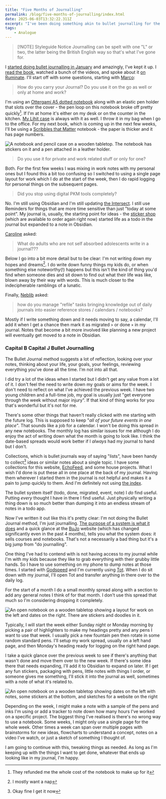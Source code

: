 ```yaml
---
title: "Five Months of Journalling"
permalink: /blog/five-months-of-journalling/index.html
date: 2025-06-03T13:32:22.311Z
excerpt: "I've been doing something akin to bullet journalling for the best part of five months and have some thoughts"
tags:
    - Analogue
---
```


> [!NOTE] Styleguide Notice
> Journalling can be spelt with one "L" or two, the latter being the British English way so that's what I've gone for.

I [started doing bullet journalling in January](https://rknight.me/blog/biting-the-bullet/) and amazingly, I've kept it up. I [read the book](https://rknight.me/almanac/books/2025-01-20-the-bullet-journal-method/), watched a bunch of the videos, and spoke about it [on Ruminate](https://ruminatepodcast.com). I'll start off with some questions, starting with [Marco](https://social.lol/@esamecar/113992147299808545):

> How do you carry your Journal? Do you use it on the go as well or only at home and work? 

I'm using an [Ottergami A5 dotted notebook](https://www.amazon.co.uk/stores/page/EF2037D3-B740-4CEC-B6B0-413832C08D2A) along with an elastic pen holder that slots over the cover - the pen loop on this notebook broke off pretty quickly[^1]. If I'm at home it's either on my desk or on the counter in the kitchen. [My Lihit case](https://rknight.me/blog/lihit-labs-compact-pen-case-review/) is always with it as well. I throw it in my bag when I go to the office. For my next book, which is coming up in the next few weeks, I'll be using a [Scribbles that Matter](https://www.amazon.co.uk/stores/page/3479760F-89A6-4BCD-BA51-E0982AA4748A) notebook - the paper is thicker and it has page numbers.

![A notebook and pencil case on a wooden tabletop. The notebook has stickers on it and a pen attached in a leather holder.](https://cdn.rknight.me/site/2025/notebook-and-pens.jpg)

> Do you use it for private and work related stuff or only for one? 

Both. For the first few weeks I was mixing in work notes with my personal ones but I found this a bit too confusing so I switched to using a single page layout for work which I do at the start of the week, then I do rapid logging for personal things on the subsequent pages.

> Did you stop using digital PKM tools completely? 

No. I'm still using Obsidian and I'm still updating [the Intersect](/intersect). I still use Reminders for things that are more time sensitive than just "today at some point". My journal is, usually, the starting point for ideas - the [sticker shop](/shop) (which are available to order again right now) started life as a todo in the journal but expanded to a note in Obsidian.

[Caroline](https://www.penaddict.com/?category=Meet+Your+Maker) asked:

> What do adults who are not self absorbed adolescents write in a journal???

Below I go into a bit more detail but to be clear: I'm not writing down my hopes and dreams[^2]. I do write down funny things my kids do, or when something else noteworthy(!) happens but this isn't the kind of thing you'd find when someone dies and sit down to find out what their life was like, blown away by their way with words. This is much closer to the indecipherable ramblings of a lunatic.

Finally, [Neblib](https://mastodo.neoliber.al/@Neblib/114597997777651516) asked: 

> how do you manage "refile" tasks bringing knowledge out of daily journals into easier reference stores / calendars / notebooks? 

Mostly if I write something down and it needs moving to say, a calendar, I'll add it when I get a chance then mark it as migrated `>` or done `×` in my journal. Notes that become a bit more involved like planning a new project will eventually get moved to a note in Obsidian.

### Capital B Capital J Bullet Journalling

The Bullet Journal method suggests a lot of reflection, looking over your notes, thinking about your life, your goals, your feelings, reviewing everything you've done all the time. I'm not into all that.

I did try a lot of the ideas when I started but I didn't get any value from a lot of it. I don't feel the need to write down my goals or aims for the week. I don't need to reflect on what I've achieved the previous week. I have two young children and a full-time job, my goal is usually just "get everyone through the week without major injury". If that kind of thing works for you that's wonderful but it's not for me. 

There's some other things that haven't really clicked with me starting with the future log. This is supposed to keep "_all of your future events in one place_". That sounds like a job for a calendar. I won't be doing this spread in any new notebooks. The monthly log has similar issues for me although I do enjoy the act of writing down what the month is going to look like. I think the date-based spreads would work better if I _always_ had my journal to hand but I don't.

Collections, which is bullet journals way of saying "lists", have been handy to collect[^3] ideas or similar notes about a single topic. I have some collections for this website, [EchoFeed](https://echofeed.app), and some house projects. What I wish I'd done is put these all in one place at the back of my journal. Having them wherever I started them in the journal is not helpful and makes it a pain to jump quickly to them. And I'm definitely not using [the index](https://bulletjournal.com/blogs/faq/the-index).

The bullet system itself (todo, done, migrated, event, note) I _do_ find useful. Putting _every_ thought I have in there I find useful. Just physically writing a thing down is so much better than dumping it into an endless stream of notes in a todo app.

Now I've written it out like this it's pretty clear: I'm not doing the Bullet Journal method, I'm just journalling. [The purpose of a system is what it does](https://en.wikipedia.org/wiki/The_purpose_of_a_system_is_what_it_does) and a quick glance at the [BuJo](https://bulletjournal.com) website (which has changed significantly even in the past 4 months), tells you what the system does: it sells courses and notebooks. That's not a necessarily a bad thing but it's a big jump from "do journalling".

One thing I've had to contend with is not having access to my journal while I'm with my kids because they like to grab everything with their grubby little hands. So I have to use something on my phone to dump notes at those times. I started with [Godspeed](rknight.me/save/godspeed) and I'm currently using [Tot](https://tot.rocks). When I do sit down with my journal, I'll open Tot and transfer anything in there over to the daily log.

For the start of a month I do a small monthly spread along with a section to add any general notes I think of for that month. I don't use this spread that much so I'm considering dropping it completely.

![An open notebook on a wooden tabletop showing a layout for work on the left and dates on the right. There are stickers and doodles in it.](https://cdn.rknight.me/site/2025/weekly-spread.jpg)

Typically, I will start the week either Sunday night or Monday morning by picking a pair of highlighters to make my headings pretty and any pens I want to use that week. I usually pick a new fountain pen then rotate in some random standard pens. I'll setup my work spread, usually on a left hand page, and then Monday's heading ready for logging on the right hand page.

I take a quick glance over the previous week to see if there's anything that wasn't done and move them over to the new week. If there's some idea there that needs expanding, I'll add it to Obsidian to expand on later. If I get any fun stickers, packaging with pens, little notes with things I order, or someone gives me something, I'll stick it into the journal as well, sometimes with a note of what it's related to. 

![An open notebook on a wooden tabletop showing dates on the left with notes, some stickers at the bottom, and sketches for a website on the right](https://cdn.rknight.me/site/2025/spread-with-stickers.jpg)

Depending on the week, I might make a note with a sample of the pens and inks I'm using or add a tracker to note down how many hours I've worked on a specific project. The biggest thing I've realised is there's no wrong way to use a notebook. Some weeks, I might only use a single page for the whole week. Other times a week can span over multiple pages with brainstorms for new ideas, flowcharts to understand a concept, notes on a video I've watch, or just a sketch of something I thought of. 

I am going to continue with this, tweaking things as needed. As long as I'm keeping up with the things I want to get done, whatever that ends up looking like in my journal, I'm happy.

[^1]: They refunded me the whole cost of the notebook to make up for it
[^2]: I mostly want a nap
[^3]: Okay fine I get it now